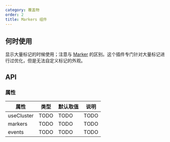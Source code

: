 ```yaml
---
category: 覆盖物
order: 2
title: Markers 组件
---
```



## 何时使用

显示大量标记的时候使用；注意与 [Marker](/components/marker) 的区别。这个插件专门针对大量标记进行过优化，但是无法自定义标记的外观。


## API

### 属性

| 属性 | 类型 | 默认取值 | 说明 |
|------|-----|------|-----|
| useCluster | TODO | TODO | TODO |
| markers  | TODO | TODO | TODO |
| events  | TODO | TODO | TODO |